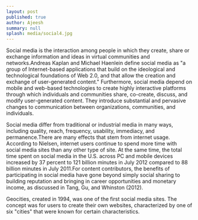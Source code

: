 ```yaml
---
layout: post
published: true
author: Ajeesh
summary: null
splash: media/social4.jpg
---
```


Social media is the interaction among people in which they create, share or exchange information and ideas in virtual communities and networks.Andreas Kaplan and Michael Haenlein define social media as "a group of Internet-based applications that build on the ideological and technological foundations of Web 2.0, and that allow the creation and exchange of user-generated content." Furthermore, social media depend on mobile and web-based technologies to create highly interactive platforms through which individuals and communities share, co-create, discuss, and modify user-generated content. They introduce substantial and pervasive changes to communication between organizations, communities, and individuals.

Social media differ from traditional or industrial media in many ways, including quality, reach, frequency, usability, immediacy, and permanence.There are many effects that stem from internet usage. According to Nielsen, internet users continue to spend more time with social media sites than any other type of site. At the same time, the total time spent on social media in the U.S. across PC and mobile devices increased by 37 percent to 121 billion minutes in July 2012 compared to 88 billion minutes in July 2011.For content contributors, the benefits of participating in social media have gone beyond simply social sharing to building reputation and bringing in career opportunities and monetary income, as discussed in Tang, Gu, and Whinston (2012).

Geocities, created in 1994, was one of the first social media sites. The concept was for users to create their own websites, characterized by one of six "cities" that were known for certain characteristics.